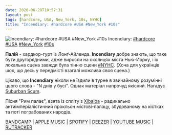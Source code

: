 ```yaml
---
date: 2020-06-28T10:57:31
layout: post
tags: [hardcore, USA, New_York, 10s, NYHC]
title: "Incendiary: #hardcore #USA #New_York #10s"
---
```

![Incendiary: #hardcore #USA #New_York #10s](https://res.cloudinary.com/vast-space-unexplored/image/upload/photos/photo_1007_28-06-2020_10-57-31.jpg)
Incendiary: [#hardcore](/tags/#hardcore) [#USA](/tags/#USA) [#New_York](/tags/#New_York) [#10s](/tags/#10s)

**Палій** - хардкор-гурт із Лонґ-Айленда. **Incendiary** добре знають, що таке бути другорядними, адже виросли на околицях міста Нью-Йорку, і їх локальна сцена завжди була тінню сцени [#NYHC](/tags/#NYHC). (Хоча для українців шок, що десь у передмісті взагалі можлива своя сцена.)

Цікаво, що **Incendiary** ніколи не їздили в турне в звичайному розумінні цього слова - &quot;N днів у бусі&quot;. Однак матеріал напрочуд якісний. Нагадує [Suburban Scum](/2020-04-09-suburban-scum--hardcore-usa-new-jersey-10s-).

Пісня &quot;Рим палає&quot;, взята із спліту з [Xibalba](/2020-04-01-xibalba--hardcore-beatdown-hardcore-metallic-hardcore) - радикально антиімперіалістичний прокльон містові-палацу, збудованому на кістках та поті пограбованих народів.

[BANDCAMP](https://closedcasketactivities.bandcamp.com/album/split-4) \| [APPLE MUSIC](https://music.apple.com/tr/album/split-ep/1391207702) \| [SPOTIFY](https://open.spotify.com/album/00vrzPViUgBX4db1AFJ1mR) \| [DEEZER](https://www.deezer.com/album/64701502?utm_source=deezer&amp;utm_content=album-64701502&amp;utm_term=1601611822_1593330915&amp;utm_medium=web) \| [YOUTUBE MUSIC](https://music.youtube.com/playlist?list=OLAK5uy_ksRsrdhS_ZC5VsSslApnx6RKljCwBULGw) \| [RUTRACKER](https://rutracker.org/forum/viewtopic.php?t=4772612)